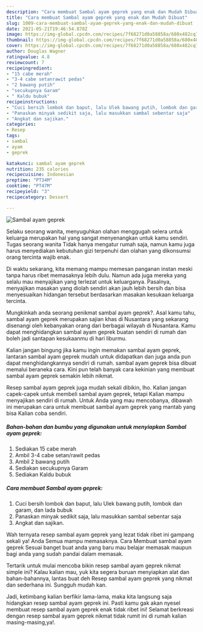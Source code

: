 ```yaml
---
description: "Cara membuat Sambal ayam geprek yang enak dan Mudah Dibuat"
title: "Cara membuat Sambal ayam geprek yang enak dan Mudah Dibuat"
slug: 1009-cara-membuat-sambal-ayam-geprek-yang-enak-dan-mudah-dibuat
date: 2021-05-21T19:46:54.878Z
image: https://img-global.cpcdn.com/recipes/7f68271d0a58858a/680x482cq70/sambal-ayam-geprek-foto-resep-utama.jpg
thumbnail: https://img-global.cpcdn.com/recipes/7f68271d0a58858a/680x482cq70/sambal-ayam-geprek-foto-resep-utama.jpg
cover: https://img-global.cpcdn.com/recipes/7f68271d0a58858a/680x482cq70/sambal-ayam-geprek-foto-resep-utama.jpg
author: Douglas Wagner
ratingvalue: 4.8
reviewcount: 7
recipeingredient:
- "15 cabe merah"
- "3-4 cabe setanrawit pedas"
- "2 bawang putih"
- "secukupnya Garam"
- " Kaldu bubuk"
recipeinstructions:
- "Cuci bersih lombok dan baput, lalu Ulek bawang putih, lombok dan garam, dan lada bubuk"
- "Panaskan minyak sedikit saja, lalu masukkan sambal sebentar saja"
- "Angkat dan sajikan."
categories:
- Resep
tags:
- sambal
- ayam
- geprek

katakunci: sambal ayam geprek 
nutrition: 235 calories
recipecuisine: Indonesian
preptime: "PT34M"
cooktime: "PT47M"
recipeyield: "3"
recipecategory: Dessert

---
```



![Sambal ayam geprek](https://img-global.cpcdn.com/recipes/7f68271d0a58858a/680x482cq70/sambal-ayam-geprek-foto-resep-utama.jpg)

Selaku seorang wanita, menyuguhkan olahan menggugah selera untuk keluarga merupakan hal yang sangat menyenangkan untuk kamu sendiri. Tugas seorang  wanita Tidak hanya mengatur rumah saja, namun kamu juga harus menyediakan kebutuhan gizi terpenuhi dan olahan yang dikonsumsi orang tercinta wajib enak.

Di waktu  sekarang, kita memang mampu memesan panganan instan meski tanpa harus ribet memasaknya lebih dulu. Namun ada juga mereka yang selalu mau menyajikan yang terlezat untuk keluarganya. Pasalnya, menyajikan masakan yang diolah sendiri akan jauh lebih bersih dan bisa menyesuaikan hidangan tersebut berdasarkan masakan kesukaan keluarga tercinta. 



Mungkinkah anda seorang penikmat sambal ayam geprek?. Asal kamu tahu, sambal ayam geprek merupakan sajian khas di Nusantara yang sekarang disenangi oleh kebanyakan orang dari berbagai wilayah di Nusantara. Kamu dapat menghidangkan sambal ayam geprek buatan sendiri di rumah dan boleh jadi santapan kesukaanmu di hari liburmu.

Kalian jangan bingung jika kamu ingin memakan sambal ayam geprek, lantaran sambal ayam geprek mudah untuk didapatkan dan juga anda pun dapat menghidangkannya sendiri di rumah. sambal ayam geprek bisa dibuat memalui beraneka cara. Kini pun telah banyak cara kekinian yang membuat sambal ayam geprek semakin lebih nikmat.

Resep sambal ayam geprek juga mudah sekali dibikin, lho. Kalian jangan capek-capek untuk membeli sambal ayam geprek, tetapi Kalian mampu menyajikan sendiri di rumah. Untuk Anda yang mau mencobanya, dibawah ini merupakan cara untuk membuat sambal ayam geprek yang mantab yang bisa Kalian coba sendiri.

<!--inarticleads1-->

##### Bahan-bahan dan bumbu yang digunakan untuk menyiapkan Sambal ayam geprek:

1. Sediakan 15 cabe merah
1. Ambil 3-4 cabe setan/rawit pedas
1. Ambil 2 bawang putih
1. Sediakan secukupnya Garam
1. Sediakan  Kaldu bubuk




<!--inarticleads2-->

##### Cara membuat Sambal ayam geprek:

1. Cuci bersih lombok dan baput, lalu Ulek bawang putih, lombok dan garam, dan lada bubuk
1. Panaskan minyak sedikit saja, lalu masukkan sambal sebentar saja
1. Angkat dan sajikan.




Wah ternyata resep sambal ayam geprek yang lezat tidak ribet ini gampang sekali ya! Anda Semua mampu memasaknya. Cara Membuat sambal ayam geprek Sesuai banget buat anda yang baru mau belajar memasak maupun bagi anda yang sudah pandai dalam memasak.

Tertarik untuk mulai mencoba bikin resep sambal ayam geprek nikmat simple ini? Kalau kalian mau, yuk kita segera buruan menyiapkan alat dan bahan-bahannya, lantas buat deh Resep sambal ayam geprek yang nikmat dan sederhana ini. Sungguh mudah kan. 

Jadi, ketimbang kalian berfikir lama-lama, maka kita langsung saja hidangkan resep sambal ayam geprek ini. Pasti kamu gak akan nyesel membuat resep sambal ayam geprek enak tidak ribet ini! Selamat berkreasi dengan resep sambal ayam geprek nikmat tidak rumit ini di rumah kalian masing-masing,ya!.

